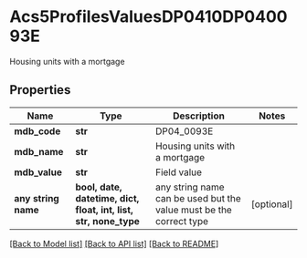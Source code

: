 # Acs5ProfilesValuesDP0410DP040093E

Housing units with a mortgage

## Properties
Name | Type | Description | Notes
------------ | ------------- | ------------- | -------------
**mdb_code** | **str** | DP04_0093E | 
**mdb_name** | **str** | Housing units with a mortgage | 
**mdb_value** | **str** | Field value | 
**any string name** | **bool, date, datetime, dict, float, int, list, str, none_type** | any string name can be used but the value must be the correct type | [optional]

[[Back to Model list]](../README.md#documentation-for-models) [[Back to API list]](../README.md#documentation-for-api-endpoints) [[Back to README]](../README.md)


